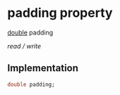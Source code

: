 


# padding property






[double](https://api.flutter.dev/flutter/dart-core/double-class.html) padding
  
_read / write_






## Implementation

```dart
double padding;


```








